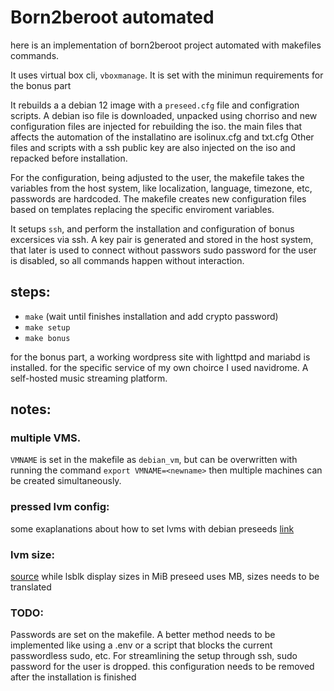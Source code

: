 # Born2beroot automated

here is an implementation of born2beroot project automated with makefiles commands.

It uses virtual box cli, `vboxmanage`.
It is set with the minimun requirements for the bonus part

It rebuilds a a debian 12 image with a `preseed.cfg` file and configration scripts.
A debian iso file is downloaded, unpacked using chorriso and new configuration files are injected for rebuilding the iso.
the main files that affects the automation of the installatino are isolinux.cfg and txt.cfg
Other files and scripts with a ssh public key are also injected on the iso and repacked before installation.

For the configuration, being adjusted to the user, the makefile takes the variables from the host system, like localization, language, timezone, etc, passwords are hardcoded.
The makefile creates new configuration files based on templates replacing the specific enviroment variables.

It setups `ssh`, and perform the installation and configuration of bonus excersices via ssh.
A key pair is generated and stored in the host system, that later is used to connect without passwors
sudo password for the user is disabled, so all commands happen without interaction.

## steps:

- `make` (wait until finishes installation and add crypto password)
- `make setup`
- `make bonus`

for the bonus part, a working wordpress site with lighttpd and mariabd is installed.
for the specific service of my own choirce I used navidrome. A self-hosted music streaming platform. 

## notes:

### multiple VMS.
`VMNAME` is set in the makefile as `debian_vm`, but can be overwritten with running the command `export VMNAME=<newname>`
then multiple machines can be created simultaneously. 

### pressed lvm config:
some exaplanations about how to set lvms with debian preseeds [link](https://secopsmonkey.com/custom-partioning-using-preseed.html)

### lvm size:
[source](https://askubuntu.com/questions/1340402/ubuntu-preseed-expert-recipe-priority-max-size-dont-translate-into-correct-resu)
while lsblk display sizes in MiB preseed uses MB, sizes needs to be translated

### TODO:
Passwords are set on the makefile.
A better method needs to be implemented like using a .env or a script that blocks the current passwordless sudo, etc.
For streamlining the setup through ssh, sudo password for the user is dropped. this configuration needs to be removed after the installation is finished
